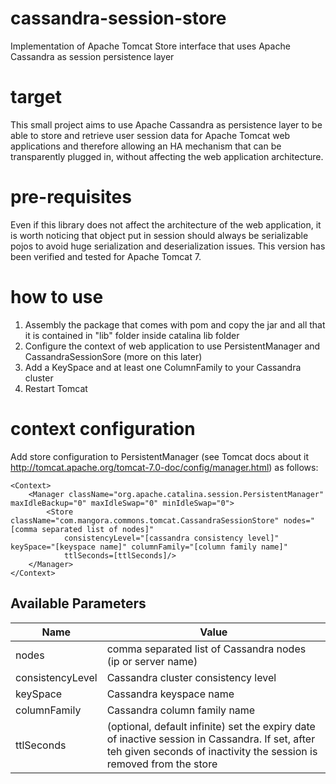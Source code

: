 cassandra-session-store
=======================

Implementation of Apache Tomcat Store interface that uses Apache Cassandra as session persistence layer

target
=======================

This small project aims to use Apache Cassandra as persistence layer to be able to store and retrieve user session data
for Apache Tomcat web applications and therefore allowing an HA mechanism that can be transparently plugged in, without
affecting the web application architecture.

pre-requisites
=======================

Even if this library does not affect the architecture of the web application, it is worth noticing that object put in
session should always be serializable pojos to avoid huge serialization and deserialization issues.
This version has been verified and tested for Apache Tomcat 7.

how to use
=======================

1. Assembly the package that comes with pom and copy the jar and all that it is contained in "lib" folder inside catalina
lib folder
2. Configure the context of web application to use PersistentManager and CassandraSessionSore (more on this later)
3. Add a KeySpace and at least one ColumnFamily to your Cassandra cluster
4. Restart Tomcat

context configuration
======================

Add store configuration to PersistentManager (see Tomcat docs about it http://tomcat.apache.org/tomcat-7.0-doc/config/manager.html) as follows:

```
<Context>
    <Manager className="org.apache.catalina.session.PersistentManager" maxIdleBackup="0" maxIdleSwap="0" minIdleSwap="0">
        <Store className="com.mangora.commons.tomcat.CassandraSessionStore" nodes="[comma separated list of nodes]"
            consistencyLevel="[cassandra consistency level]" keySpace="[keyspace name]" columnFamily="[column family name]"
            ttlSeconds=[ttlSeconds]/>
    </Manager>
</Context>
```

Available Parameters
---------------------

Name  | Value
----- | ---------
nodes | comma separated list of Cassandra nodes (ip or server name)
consistencyLevel | Cassandra cluster consistency level
keySpace | Cassandra keyspace name
columnFamily | Cassandra column family name
ttlSeconds | (optional, default infinite) set the expiry date of inactive session in Cassandra. If set, after teh given seconds of inactivity the session is removed from the store 

